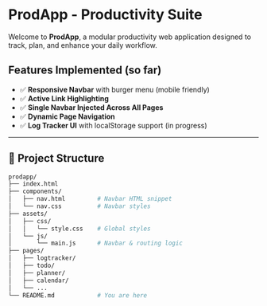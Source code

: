 # ProdApp - Productivity Suite

Welcome to **ProdApp**, a modular productivity web application designed to track, plan, and enhance your daily workflow.


##  Features Implemented (so far)

- ✅ **Responsive Navbar** with burger menu (mobile friendly)
- ✅ **Active Link Highlighting**
- ✅ **Single Navbar Injected Across All Pages**
- ✅ **Dynamic Page Navigation**
- ✅ **Log Tracker UI** with localStorage support (in progress)

---

## 🧩 Project Structure

```bash
prodapp/
├── index.html
├── components/
│   ├── nav.html         # Navbar HTML snippet
│   └── nav.css          # Navbar styles
├── assets/
│   ├── css/
│   │   └── style.css    # Global styles
│   └── js/
│       └── main.js      # Navbar & routing logic
├── pages/
│   ├── logtracker/
│   ├── todo/
│   ├── planner/
│   ├── calendar/
│   └── ...
└── README.md            # You are here
